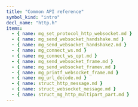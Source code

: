 ```yaml
---
title: "Common API reference"
symbol_kind: "intro"
decl_name: "http.h"
items:
  - { name: mg_set_protocol_http_websocket.md }
  - { name: mg_send_websocket_handshake.md }
  - { name: mg_send_websocket_handshake2.md }
  - { name: mg_connect_ws.md }
  - { name: mg_connect_ws_opt.md }
  - { name: mg_send_websocket_frame.md }
  - { name: mg_send_websocket_framev.md }
  - { name: mg_printf_websocket_frame.md }
  - { name: mg_url_decode.md }
  - { name: struct_http_message.md }
  - { name: struct_websocket_message.md }
  - { name: struct_mg_http_multipart_part.md }
---
```




